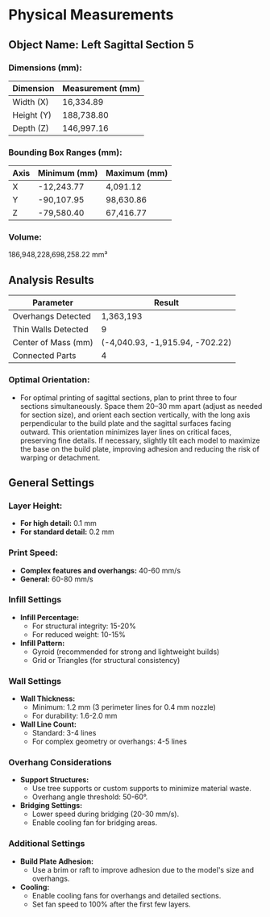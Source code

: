 
# Physical Measurements

## Object Name: Left Sagittal Section 5

### Dimensions (mm):
| Dimension  | Measurement (mm) |
|------------|------------------|
| Width (X)  | 16,334.89        |
| Height (Y) | 188,738.80       |
| Depth (Z)  | 146,997.16       |

### Bounding Box Ranges (mm):
| Axis | Minimum (mm) | Maximum (mm) |
|------|--------------|--------------|
| X    | -12,243.77   | 4,091.12     |
| Y    | -90,107.95   | 98,630.86    |
| Z    | -79,580.40   | 67,416.77    |

### Volume:
186,948,228,698,258.22 mm³

## Analysis Results

| Parameter           | Result                          |
|---------------------|---------------------------------|
| Overhangs Detected  | 1,363,193                       |
| Thin Walls Detected | 9                               |
| Center of Mass (mm) | (-4,040.93, -1,915.94, -702.22) |
| Connected Parts     | 4                               |

### Optimal Orientation:
- For optimal printing of sagittal sections, plan to print three to four sections simultaneously. Space them 20–30 mm apart (adjust as needed for section size), and orient each section vertically, with the long axis perpendicular to the build plate and the sagittal surfaces facing outward. This orientation minimizes layer lines on critical faces, preserving fine details. If necessary, slightly tilt each model to maximize the base on the build plate, improving adhesion and reducing the risk of warping or detachment.

## General Settings

### Layer Height:
- **For high detail:** 0.1 mm
- **For standard detail:** 0.2 mm

### Print Speed:
- **Complex features and overhangs:** 40-60 mm/s
- **General:** 60-80 mm/s

### Infill Settings
- **Infill Percentage:**
  - For structural integrity: 15-20%
  - For reduced weight: 10-15%
- **Infill Pattern:**
  - Gyroid (recommended for strong and lightweight builds)
  - Grid or Triangles (for structural consistency)

### Wall Settings
- **Wall Thickness:**
  - Minimum: 1.2 mm (3 perimeter lines for 0.4 mm nozzle)
  - For durability: 1.6-2.0 mm
- **Wall Line Count:**  
  - Standard: 3-4 lines  
  - For complex geometry or overhangs: 4-5 lines  

### Overhang Considerations
- **Support Structures:**  
  - Use tree supports or custom supports to minimize material waste.  
  - Overhang angle threshold: 50-60°.
- **Bridging Settings:**  
  - Lower speed during bridging (20-30 mm/s).  
  - Enable cooling fan for bridging areas.

### Additional Settings
- **Build Plate Adhesion:**  
  - Use a brim or raft to improve adhesion due to the model's size and overhangs.
- **Cooling:**  
  - Enable cooling fans for overhangs and detailed sections.  
  - Set fan speed to 100% after the first few layers.
